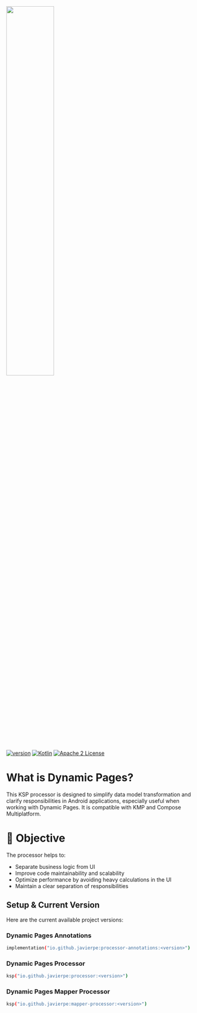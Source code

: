 <img src="https://github.com/user-attachments/assets/8bc82755-fe39-4352-b23e-f586ea311f4d" width=50% height=50%>



[![version](https://img.shields.io/badge/version-1.1.0-yellow.svg)](https://semver.org)
[![Kotlin](https://img.shields.io/badge/Kotlin-2.1.0-blue.svg?style=flat&logo=kotlin)](https://kotlinlang.org)
[![Apache 2 License](https://img.shields.io/github/license/InsertKoinIO/koin)](https://github.com/InsertKoinIO/koin/blob/main/LICENSE.txt)


# What is Dynamic Pages?
 
This KSP processor is designed to simplify data model transformation and clarify responsibilities in Android applications, especially useful when working with Dynamic Pages. It is compatible with KMP and Compose Multiplatform.

# 🎯 Objective
The processor helps to:

* Separate business logic from UI
* Improve code maintainability and scalability
* Optimize performance by avoiding heavy calculations in the UI
* Maintain a clear separation of responsibilities

## Setup & Current Version

Here are the current available project versions:

### Dynamic Pages Annotations
```bash
implementation("io.github.javierpe:processor-annotations:<version>")
```

### Dynamic Pages Processor
```bash
ksp("io.github.javierpe:processor:<version>")
```

### Dynamic Pages Mapper Processor
```bash
ksp("io.github.javierpe:mapper-processor:<version>")
```
